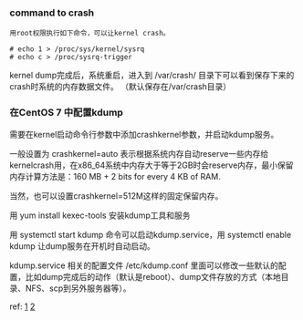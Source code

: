 ### command to crash

    用root权限执行如下命令，可以让kernel crash。
``` shell
# echo 1 > /proc/sys/kernel/sysrq
# echo c > /proc/sysrq-trigger
```
kernel dump完成后，系统重启，进入到 /var/crash/ 目录下可以看到保存下来的crash时系统的内存数据文件。 （默认保存在/var/crash目录）

### 在CentOS 7 中配置kdump

需要在kernel启动命令行参数中添加crashkernel参数，并启动kdump服务。

一般设置为 crashkernel=auto 表示根据系统内存自动reserve一些内存给kernelcrash用，在x86_64系统中内存大于等于2GB时会reserve内存，最小保留内存计算方法是：160 MB + 2 bits for every 4 KB of RAM.

当然，也可以设置crashkernel=512M这样的固定保留内存。

用 yum install kexec-tools 安装kdump工具和服务

用 systemctl start kdump 命令可以启动kdump.service，用 systemctl enable kdump 让dump服务在开机时自动启动。

kdump.service 相关的配置文件 /etc/kdump.conf 里面可以修改一些默认的配置，比如dump完成后的动作（默认是reboot）、dump文件存放的方式（本地目录、NFS、scp到另外服务器等）。


ref: [1] [2]

  [1]:https://access.redhat.com/documentation/en-US/Red_Hat_Enterprise_Linux/7/html/Kernel_Crash_Dump_Guide/sect-kdump-config-cli.html#sect-kdump-config-cli-default-action
  [2]:http://www.tuicool.com/articles/RjUfE3n
